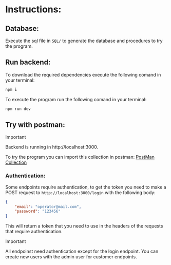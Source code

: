 # Instructions:
## Database:
Execute the sql file in `SQL/` to generate the database and procedures to try the program.
## Run backend:
To download the required dependencies execute the following comand in your terminal:
```bash
npm i
```
To execute the program run the following comand in your terminal:
```bash
npm run dev
```
## Try with postman:
>[!Important]
>Backend is running in http://localhost:3000.

To try the program you can import this collection in postman:
[PostMan Collection](D360.postman_collection.json)

### Authentication:
Some endpoints require authentication, to get the token you need to make a POST request to `http://localhost:3000/login` with the following body:
```json
{
    "email": "operator@mail.com",
    "password": "123456"
}
```
This will return a token that you need to use in the headers of the requests that require authentication.
>[!Important]
>All endpoinst need authentication except for the login endpoint. You can create new users with the admin user for customer endpoints.